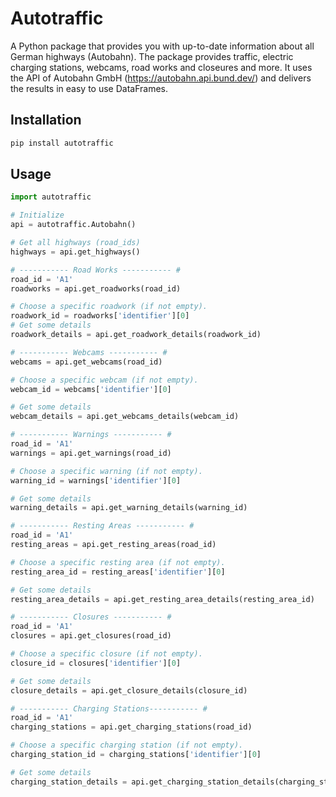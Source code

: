 # Autotraffic
A Python package that provides you with up-to-date information about all German highways (Autobahn). The package provides traffic, electric charging stations, webcams, road works and closeures and more. It uses the API of Autobahn GmbH (https://autobahn.api.bund.dev/) and delivers the results in easy to use DataFrames.

## Installation

```python
pip install autotraffic
```

## Usage
```python
import autotraffic

# Initialize
api = autotraffic.Autobahn()
```

```python
# Get all highways (road_ids)
highways = api.get_highways()
```

```python
# ----------- Road Works ----------- #
road_id = 'A1'
roadworks = api.get_roadworks(road_id)

# Choose a specific roadwork (if not empty).
roadwork_id = roadworks['identifier'][0]
# Get some details
roadwork_details = api.get_roadwork_details(roadwork_id)
```

```python
# ----------- Webcams ----------- #
webcams = api.get_webcams(road_id)

# Choose a specific webcam (if not empty).
webcam_id = webcams['identifier'][0]

# Get some details
webcam_details = api.get_webcams_details(webcam_id)
```

```python
# ----------- Warnings ----------- #
road_id = 'A1'
warnings = api.get_warnings(road_id)

# Choose a specific warning (if not empty).
warning_id = warnings['identifier'][0]

# Get some details
warning_details = api.get_warning_details(warning_id)
```

```python
# ----------- Resting Areas ----------- #
road_id = 'A1'
resting_areas = api.get_resting_areas(road_id)

# Choose a specific resting area (if not empty).
resting_area_id = resting_areas['identifier'][0]

# Get some details
resting_area_details = api.get_resting_area_details(resting_area_id)
```

```python
# ----------- Closures ----------- #
road_id = 'A1'
closures = api.get_closures(road_id)

# Choose a specific closure (if not empty).
closure_id = closures['identifier'][0]

# Get some details
closure_details = api.get_closure_details(closure_id)
```

```python
# ----------- Charging Stations----------- #
road_id = 'A1'
charging_stations = api.get_charging_stations(road_id)

# Choose a specific charging station (if not empty).
charging_station_id = charging_stations['identifier'][0]

# Get some details
charging_station_details = api.get_charging_station_details(charging_station_id)
```

##

```python

```